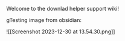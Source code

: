 Welcome to the downlad helper support wiki!

gTesting image from obsidian:

![[Screenshot 2023-12-30 at 13.54.30.png]]